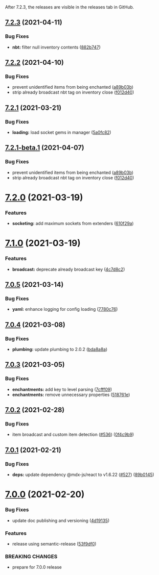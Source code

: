 After 7.2.3, the releases are visible in the releases tab in GitHub.

## [7.2.3](https://github.com/MythicDrops/MythicDrops/compare/v7.2.2...v7.2.3) (2021-04-11)


### Bug Fixes

* **nbt:** filter null inventory contents ([882b747](https://github.com/MythicDrops/MythicDrops/commit/882b74799aac60254c50722bdc6d01ceedca7786))

## [7.2.2](https://github.com/MythicDrops/MythicDrops/compare/v7.2.1...v7.2.2) (2021-04-10)


### Bug Fixes

* prevent unidentified items from being enchanted ([a89b03b](https://github.com/MythicDrops/MythicDrops/commit/a89b03b70c097c308398c96a386b6f12d8775fd2))
* strip already broadcast nbt tag on inventory close ([f012d40](https://github.com/MythicDrops/MythicDrops/commit/f012d4032614cc4a59275e7d964ba5791268f1f9))

## [7.2.1](https://github.com/MythicDrops/MythicDrops/compare/v7.2.0...v7.2.1) (2021-03-21)

### Bug Fixes

- **loading:** load socket gems in manager ([5a0fc82](https://github.com/MythicDrops/MythicDrops/commit/5a0fc82a54e1f7eda8f2da7fe401c8f0d78a28d5))

## [7.2.1-beta.1](https://github.com/MythicDrops/MythicDrops/compare/v7.2.0...v7.2.1-beta.1) (2021-04-07)

### Bug Fixes

- prevent unidentified items from being enchanted ([a89b03b](https://github.com/MythicDrops/MythicDrops/commit/a89b03b70c097c308398c96a386b6f12d8775fd2))
- strip already broadcast nbt tag on inventory close ([f012d40](https://github.com/MythicDrops/MythicDrops/commit/f012d4032614cc4a59275e7d964ba5791268f1f9))

# [7.2.0](https://github.com/MythicDrops/MythicDrops/compare/v7.1.0...v7.2.0) (2021-03-19)

### Features

- **socketing:** add maximum sockets from extenders ([610f29a](https://github.com/MythicDrops/MythicDrops/commit/610f29ac18bbdbfdcf31e3516ee07ddd0e084f9e))

# [7.1.0](https://github.com/MythicDrops/MythicDrops/compare/v7.0.5...v7.1.0) (2021-03-19)

### Features

- **broadcast:** deprecate already broadcast key ([4c7d8c2](https://github.com/MythicDrops/MythicDrops/commit/4c7d8c28d6a410c580066f64b82d37dd7bc9a302))

## [7.0.5](https://github.com/MythicDrops/MythicDrops/compare/v7.0.4...v7.0.5) (2021-03-14)

### Bug Fixes

- **yaml:** enhance logging for config loading ([7780c76](https://github.com/MythicDrops/MythicDrops/commit/7780c76260b8cdbdd5d114de6ed487698fda9dbb))

## [7.0.4](https://github.com/MythicDrops/MythicDrops/compare/v7.0.3...v7.0.4) (2021-03-08)

### Bug Fixes

- **plumbing:** update plumbing to 2.0.2 ([bda8a8a](https://github.com/MythicDrops/MythicDrops/commit/bda8a8adf78caa0959e46cff132c3c729d6cd593))

## [7.0.3](https://github.com/MythicDrops/MythicDrops/compare/v7.0.2...v7.0.3) (2021-03-05)

### Bug Fixes

- **enchantments:** add key to level parsing ([7cfff09](https://github.com/MythicDrops/MythicDrops/commit/7cfff0927d7d53c989f4e99d2fb1a894b7fffaa8))
- **enchantments:** remove unnecessary properties ([518761e](https://github.com/MythicDrops/MythicDrops/commit/518761e58150cadd8ee218fd22d6983c4f79c058))

## [7.0.2](https://github.com/MythicDrops/MythicDrops/compare/v7.0.1...v7.0.2) (2021-02-28)

### Bug Fixes

- item broadcast and custom item detection ([#536](https://github.com/MythicDrops/MythicDrops/issues/536)) ([0f4c9b9](https://github.com/MythicDrops/MythicDrops/commit/0f4c9b9892f19c022195cae15f788c78725b1fe8))

## [7.0.1](https://github.com/MythicDrops/MythicDrops/compare/v7.0.0...v7.0.1) (2021-02-21)

### Bug Fixes

- **deps:** update dependency @mdx-js/react to v1.6.22 ([#527](https://github.com/MythicDrops/MythicDrops/issues/527)) ([89b0145](https://github.com/MythicDrops/MythicDrops/commit/89b0145c1ff33298dbef4481cdd06d135e707a82))

# [7.0.0](https://github.com/MythicDrops/MythicDrops/compare/v6.3.1...v7.0.0) (2021-02-20)

### Bug Fixes

- update doc publishing and versioning ([4d19135](https://github.com/MythicDrops/MythicDrops/commit/4d1913597e16601b4b8efe98b8f6bf6cb5e1d4d6))

### Features

- release using semantic-release ([53f9df0](https://github.com/MythicDrops/MythicDrops/commit/53f9df0a09cf355069f8c2557970924c8e071410))

### BREAKING CHANGES

- prepare for 7.0.0 release
